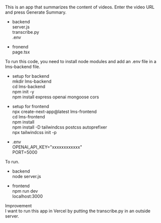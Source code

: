 This is an app that summarizes the content of videos. Enter the video URL and press Generate Summary.

- backend<br>
server.js<br>
transcribe.py<br>
.env

- fronend<br>
page.tsx

To run this code, you need to install node modules and add an .env file in a lms-backend file.

- setup for backend<br>
mkdir lms-backend<br>
cd lms-backend<br>
npm init -y<br>
npm install express openai mongoose cors

- setup for frontend<br>
npx create-next-app@latest lms-frontend<br>
cd lms-frontend<br>
npm install<br>
npm install -D tailwindcss postcss autoprefixer<br>
npx tailwindcss init -p<br>

- .env<br>
OPENAI_API_KEY="xxxxxxxxxxxx"<br>
PORT=5000

To run.

- backend<br>
node server.js

- frontend<br>
npm run dev<br>
localhost:3000

Improvement<br>
I want to run this app in Vercel by putting the transcribe.py in an outside server.
